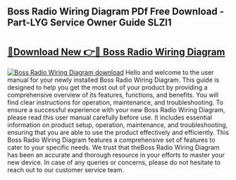 ## Boss Radio Wiring Diagram PDf Free Download - Part-LYG Service Owner Guide SLZl1

# <h2><a href="http://dfqetu.blite.top/?on=Boss+Radio+Wiring+Diagram">🔗Download New 👉🔴 Boss Radio Wiring Diagram</a></h2>

[![Boss Radio Wiring Diagram download](https://i.imgur.com/lujVjoI.png)](http://dfqetu.blite.top/?on=Boss+Radio+Wiring+Diagram)
Hello and welcome to the user manual for your newly installed Boss Radio Wiring Diagram. This guide is designed to help you get the most out of your product by providing a comprehensive overview of its features, functions, and benefits. You will find clear instructions for operation, maintenance, and troubleshooting. To ensure a successful experience with your new Boss Radio Wiring Diagram, please read this user manual carefully before use. It includes essential information on product setup, operation, maintenance, and troubleshooting, ensuring that you are able to use the product effectively and efficiently. This Boss Radio Wiring Diagram features a comprehensive set of features to cater to your specific needs. We trust that theBoss Radio Wiring Diagram has been an accurate and thorough resource in your efforts to master your new device. In case of any queries or concerns, please do not hesitate to reach out to our customer service team.
